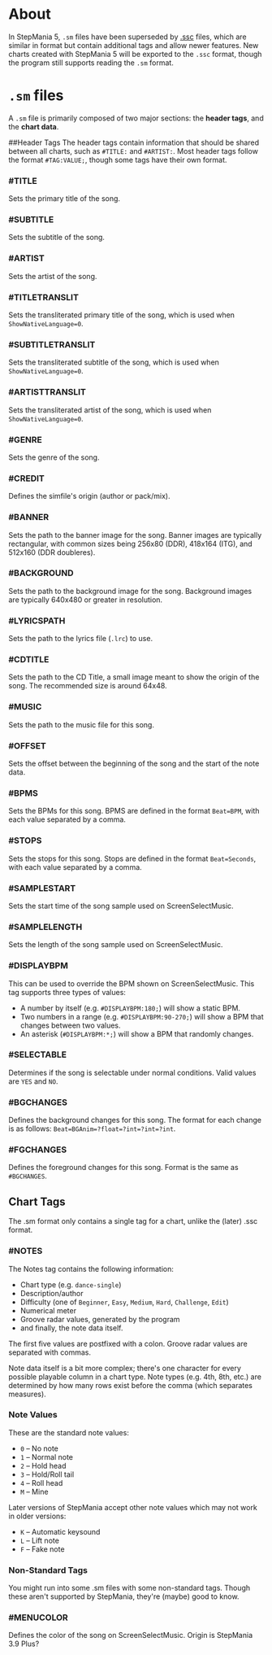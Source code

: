 # About

In StepMania 5, `.sm` files have been superseded by [.ssc](file-formats/ssc) files, which are similar in format but contain additional tags and allow newer features.  New charts created with StepMania 5 will be exported to the `.ssc` format, though the program still supports reading the `.sm` format.


# `.sm` files
A `.sm` file is primarily composed of two major sections: the **header tags**, and the **chart data**.

##Header Tags
The header tags contain information that should be shared between all charts, such as `#TITLE:` and `#ARTIST:`.  Most header tags follow the format `#TAG:VALUE;`, though some tags have their own format.

### \#TITLE
Sets the primary title of the song.

### \#SUBTITLE
Sets the subtitle of the song.

### \#ARTIST
Sets the artist of the song.

### \#TITLETRANSLIT
Sets the transliterated primary title of the song, which is used when `ShowNativeLanguage=0`.

### \#SUBTITLETRANSLIT
Sets the transliterated subtitle of the song, which is used when `ShowNativeLanguage=0`.

### \#ARTISTTRANSLIT
Sets the transliterated artist of the song, which is used when `ShowNativeLanguage=0`.

### \#GENRE
Sets the genre of the song.

### \#CREDIT
Defines the simfile's origin (author or pack/mix).

### \#BANNER
Sets the path to the banner image for the song. Banner images are typically rectangular, with common sizes being 256x80 (DDR), 418x164 (ITG), and 512x160 (DDR doubleres).

### \#BACKGROUND
Sets the path to the background image for the song. Background images are typically 640x480 or greater in resolution.

### \#LYRICSPATH
Sets the path to the lyrics file (`.lrc`) to use.

### \#CDTITLE
Sets the path to the CD Title, a small image meant to show the origin of the song. The recommended size is around 64x48.

### \#MUSIC
Sets the path to the music file for this song.

### \#OFFSET
Sets the offset between the beginning of the song and the start of the note data.

### \#BPMS
Sets the BPMs for this song. BPMS are defined in the format `Beat=BPM`, with each value separated by a comma.

### \#STOPS
Sets the stops for this song. Stops are defined in the format `Beat=Seconds`, with each value separated by a comma.

### \#SAMPLESTART
Sets the start time of the song sample used on ScreenSelectMusic.

### \#SAMPLELENGTH
Sets the length of the song sample used on ScreenSelectMusic.

### \#DISPLAYBPM
This can be used to override the BPM shown on ScreenSelectMusic. This tag supports three types of values:

* A number by itself (e.g. `#DISPLAYBPM:180;`) will show a static BPM.
* Two numbers in a range (e.g. `#DISPLAYBPM:90-270;`) will show a BPM that changes between two values.
* An asterisk (`#DISPLAYBPM:*;`) will show a BPM that randomly changes.

### \#SELECTABLE
Determines if the song is selectable under normal conditions. Valid values are `YES` and `NO`.

### \#BGCHANGES
Defines the background changes for this song. The format for each change is as follows: `Beat=BGAnim=?float=?int=?int=?int`.

### \#FGCHANGES
Defines the foreground changes for this song. Format is the same as `#BGCHANGES`.

## Chart Tags
The .sm format only contains a single tag for a chart, unlike the (later) .ssc format.

### \#NOTES
The Notes tag contains the following information:

* Chart type (e.g. `dance-single`)
* Description/author
* Difficulty (one of `Beginner`, `Easy`, `Medium`, `Hard`, `Challenge`, `Edit`)
* Numerical meter
* Groove radar values, generated by the program
* and finally, the note data itself.

The first five values are postfixed with a colon. Groove radar values are separated with commas.

Note data itself is a bit more complex; there's one character for every possible playable column in a chart type. Note types (e.g. 4th, 8th, etc.) are determined by how many rows exist before the comma (which separates measures).

### Note Values
These are the standard note values:

* `0` – No note
* `1` – Normal note
* `2` – Hold head
* `3` – Hold/Roll tail
* `4` – Roll head
* `M` – Mine

Later versions of StepMania accept other note values which may not work in older versions:

* `K` – Automatic keysound
* `L` – Lift note
* `F` – Fake note

### Non-Standard Tags
You might run into some .sm files with some non-standard tags. Though these aren't supported by StepMania, they're (maybe) good to know.

### \#MENUCOLOR
Defines the color of the song on ScreenSelectMusic. Origin is StepMania 3.9 Plus?